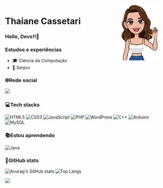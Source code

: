 
<img align="right" width="130px" style="margin-top:-20" src="avatar.png" />

#  Thaiane Cassetari 

### Hello, Devs!!👋

### Estudos e experiências
- 🎓 Ciência da Computação
- 💼 Serpro
  
### 🌐Rede social
<div>
<a href="https://www.linkedin.com/in/thaiane-cassetari-9a9b8b20a/" target="_blank"><img src="https://img.shields.io/badge/-LinkedIn-%230077B5?style=for-the-badge&logo=linkedin&logoColor=white" target="_blank"></a>   
</div>


<!--
**thaiicassetari/thaiicassetari** is a ✨ _special_ ✨ repository because its `README.md` (this file) appears on your GitHub profile.
Here are some ideas to get you started:

-->

### 💻Tech stacks

![HTML5](https://img.shields.io/badge/html5-%23E34F26.svg?style=for-the-badge&logo=html5&logoColor=white)
![CSS3](https://img.shields.io/badge/css3-%231572B6.svg?style=for-the-badge&logo=css3&logoColor=white)
![JavaScript](https://img.shields.io/badge/javascript-%23323330.svg?style=for-the-badge&logo=javascript&logoColor=%23F7DF1E)
![PHP](https://img.shields.io/badge/php-%23777BB4.svg?style=for-the-badge&logo=php&logoColor=white)
![WordPress](https://img.shields.io/badge/WordPress-%23117AC9.svg?style=for-the-badge&logo=WordPress&logoColor=white)
![C++](https://img.shields.io/badge/c++-%2300599C.svg?style=for-the-badge&logo=c%2B%2B&logoColor=white)
![Arduino](https://img.shields.io/badge/-Arduino-00979D?style=for-the-badge&logo=Arduino&logoColor=white)
![MySQL](https://img.shields.io/badge/mysql-%2300f.svg?style=for-the-badge&logo=mysql&logoColor=white)

### 📚Estou aprendendo
![Java](https://img.shields.io/badge/java-%23ED8B00.svg?style=for-the-badge&logo=openjdk&logoColor=white)

### 💫GitHub stats

![Anurag's GitHub stats](https://github-readme-stats.vercel.app/api?username=thaiicassetari&show_icons=true&rank_icon=github&theme=cobalt&bg_color=00000000&border_color=00000000)
![Top Langs](https://github-readme-stats.vercel.app/api/top-langs/?username=thaiicassetari&layout=compact&theme=cobalt&bg_color=00000000&border_color=00000000)

<img src="https://github-readme-streak-stats.herokuapp.com/?user=thaiicassetari&theme=cobalt&&bg_color=00000000&hide_border=true" />

<!--
width="400px"
-->




